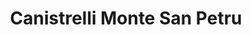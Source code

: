 ---
title: "Canistrelli Monte San Petru"
url: /petreto-bicchisano/canistrelli-monte-san-petru/
shop: pâtisserie
---